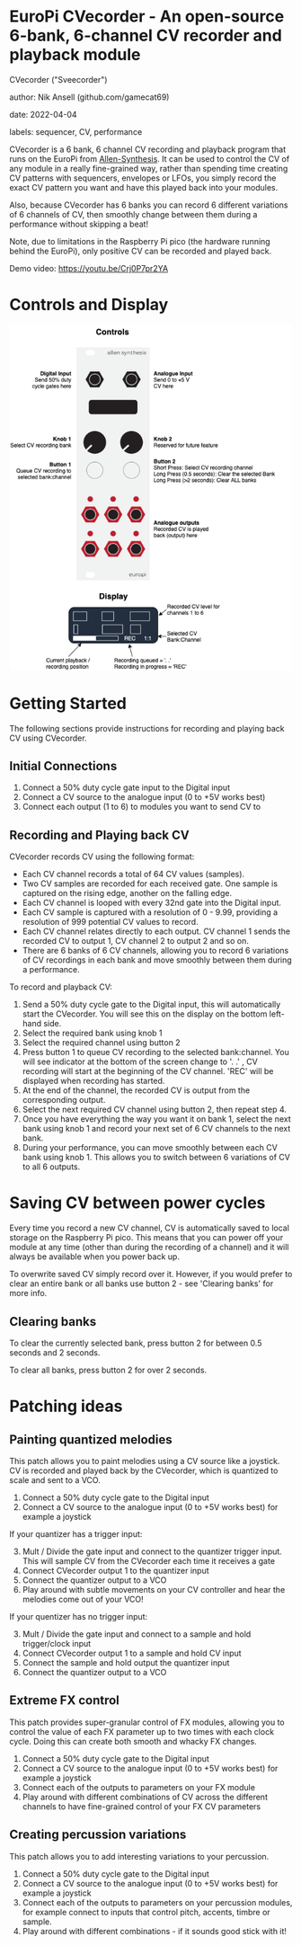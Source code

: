 # EuroPi CVecorder - An open-source 6-bank, 6-channel CV recorder and playback module

CVecorder ("Sveecorder")

author: Nik Ansell (github.com/gamecat69)

date: 2022-04-04

labels: sequencer, CV, performance

CVecorder is a 6 bank, 6 channel CV recording and playback program that runs on the EuroPi from [Allen-Synthesis](https://github.com/Allen-Synthesis/EuroPi). It can be used to control the CV of any module in a really fine-grained way, rather than spending time creating CV patterns with sequencers, envelopes or LFOs, you simply record the exact CV pattern you want and have this played back into your modules.

Also, because CVecorder has 6 banks you can record 6 different variations of 6 channels of CV, then smoothly change between them during a performance without skipping a beat!

Note, due to limitations in the Raspberry Pi pico (the hardware running behind the EuroPi), only positive CV can be recorded and played back.

Demo video: https://youtu.be/Crj0P7pr2YA

# Controls and Display

![Operating Diagram](../../docs/cvecorder.png)

# Getting Started

The following sections provide instructions for recording and playing back CV using CVecorder.

## Initial Connections
1. Connect a 50% duty cycle gate input to the Digital input
2. Connect a CV source to the analogue input (0 to +5V works best)
3. Connect each output (1 to 6) to modules you want to send CV to

## Recording and Playing back CV
CVecorder records CV using the following format:
- Each CV channel records a total of 64 CV values (samples).
- Two CV samples are recorded for each received gate. One sample is captured on the rising edge, another on the falling edge.
- Each CV channel is looped with every 32nd gate into the Digital input.
- Each CV sample is captured with a resolution of 0 - 9.99, providing a resolution of 999 potential CV values to record.
- Each CV channel relates directly to each output. CV channel 1 sends the recorded CV to output 1, CV channel 2 to output 2 and so on.
- There are 6 banks of 6 CV channels, allowing you to record 6 variations of CV recordings in each bank and move smoothly between them during a performance.

To record and playback CV:
1. Send a 50% duty cycle gate to the Digital input, this will automatically start the CVecorder. You will see this on the display on the bottom left-hand side.
2. Select the required bank using knob 1
3. Select the required channel using button 2
4. Press button 1 to queue CV recording to the selected bank:channel. You will see indicator at the bottom of the screen change to '. .' , CV recording will start at the beginning of the CV channel. 'REC' will be displayed when recording has started.
5. At the end of the channel, the recorded CV is output from the corresponding output.
6. Select the next required CV channel using button 2, then repeat step 4.
7. Once you have everything the way you want it on bank 1, select the next bank using knob 1 and record your next set of 6 CV channels to the next bank.
8. During your performance, you can move smoothly between each CV bank using knob 1. This allows you to switch between 6 variations of CV to all 6 outputs.

# Saving CV between power cycles
Every time you record a new CV channel, CV is automatically saved to local storage on the Raspberry Pi pico. This means that you can power off your module at any time (other than during the recording of a channel) and it will always be available when you power back up.

To overwrite saved CV simply record over it. However, if you would prefer to clear an entire bank or all banks use button 2 - see 'Clearing banks' for more info.

## Clearing banks
To clear the currently selected bank, press button 2 for between 0.5 seconds and 2 seconds.

To clear all banks, press button 2 for over 2 seconds.



# Patching ideas

## Painting quantized melodies

This patch allows you to paint melodies using a CV source like a joystick.
CV is recorded and played back by the CVecorder, which is quantized to scale and sent to a VCO.

1. Connect a 50% duty cycle gate to the Digital input
2. Connect a CV source to the analogue input (0 to +5V works best) for example a joystick

If your quantizer has a trigger input:

3. Mult / Divide the gate input and connect to the quantizer trigger input. This will sample CV from the CVecorder each time it receives a gate
4. Connect CVecorder output 1 to the quantizer input
5. Connect the quantizer output to a VCO
6. Play around with subtle movements on your CV controller and hear the melodies come out of your VCO!

If your quentizer has no trigger input:

3. Mult / Divide the gate input and connect to a sample and hold trigger/clock input
4. Connect CVecorder output 1 to a sample and hold CV input
5. Connect the sample and hold output the quantizer input
6. Connect the quantizer output to a VCO

## Extreme FX control

This patch provides super-granular control of FX modules, allowing you to control the value of each FX parameter up to two times with each clock cycle. Doing this can create both smooth and whacky FX changes.

1. Connect a 50% duty cycle gate to the Digital input
2. Connect a CV source to the analogue input (0 to +5V works best) for example a joystick
3. Connect each of the outputs to parameters on your FX module
4. Play around with different combinations of CV across the different channels to have fine-grained control of your FX CV parameters

## Creating percussion variations

This patch allows you to add interesting variations to your percussion.

1. Connect a 50% duty cycle gate to the Digital input
2. Connect a CV source to the analogue input (0 to +5V works best) for example a joystick
3. Connect each of the outputs to parameters on your percussion modules, for example connect to inputs that control pitch, accents, timbre or sample.
4. Play around with different combinations - if it sounds good stick with it!